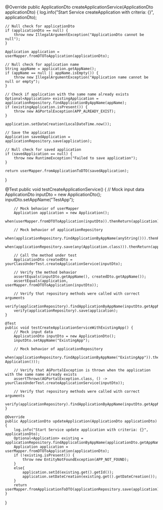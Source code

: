 @Override
public ApplicationDto createApplicationService(ApplicationDto applicationDto) {
    log.info("Start Service createApplication with criteria: {}", applicationDto);

    // Null check for applicationDto
    if (applicationDto == null) {
        throw new IllegalArgumentException("ApplicationDto cannot be null");
    }

    Application application = userMapper.fromDTOToApplication(applicationDto);

    // Null check for application name
    String appName = application.getAppName();
    if (appName == null || appName.isEmpty()) {
        throw new IllegalArgumentException("Application name cannot be null or empty");
    }

    // Check if application with the same name already exists
    Optional<Application> existingApplication = applicationRepository.findApplicationByAppName(appName);
    if (existingApplication.isPresent()) {
        throw new AGPortalException(APP_ALREADY_EXIST);
    }

    application.setDateCreation(LocalDateTime.now());

    // Save the application
    Application savedApplication = applicationRepository.save(application);

    // Null check for saved application
    if (savedApplication == null) {
        throw new RuntimeException("Failed to save application");
    }

    return userMapper.fromApplicationToDTO(savedApplication);
}

 @Test
    public void testCreateApplicationService() {
        // Mock input data
        ApplicationDto inputDto = new ApplicationDto();
        inputDto.setAppName("TestApp");

        // Mock behavior of userMapper
        Application application = new Application();
        when(userMapper.fromDTOToApplication(inputDto)).thenReturn(application);

        // Mock behavior of applicationRepository
        when(applicationRepository.findApplicationByAppName(anyString())).thenReturn(Optional.empty());
        when(applicationRepository.save(any(Application.class))).thenReturn(application);

        // Call the method under test
        ApplicationDto createdDto = yourClassUnderTest.createApplicationService(inputDto);

        // Verify the method behavior
        assertEquals(inputDto.getAppName(), createdDto.getAppName());
        assertEquals(application, userMapper.fromDTOToApplication(inputDto));

        // Verify that repository methods were called with correct arguments
        verify(applicationRepository).findApplicationByAppName(inputDto.getAppName());
        verify(applicationRepository).save(application);
    }

    @Test
    public void testCreateApplicationServiceWithExistingApp() {
        // Mock input data
        ApplicationDto inputDto = new ApplicationDto();
        inputDto.setAppName("ExistingApp");

        // Mock behavior of applicationRepository
        when(applicationRepository.findApplicationByAppName("ExistingApp")).thenReturn(Optional.of(new Application()));

        // Verify that AGPortalException is thrown when the application with the same name already exists
        assertThrows(AGPortalException.class, () -> yourClassUnderTest.createApplicationService(inputDto));

        // Verify that repository methods were called with correct arguments
        verify(applicationRepository).findApplicationByAppName(inputDto.getAppName());
    }

    @Override
    public ApplicationDto updateApplication(ApplicationDto applicationDto) {
        log.info("Start Service update application with criteria: {}", applicationDto);
        Optional<Application> existing = applicationRepository.findApplicationByAppName(applicationDto.getAppName());
        Application application = userMapper.fromDTOToApplication(applicationDto);
        if (!existing.isPresent()) {
            throw new EntityNotFoundException(APP_NOT_FOUND);
        }
        else{
            application.setId(existing.get().getId());
            application.setDateCreation(existing.get().getDateCreation());
        }
        return userMapper.fromApplicationToDTO(applicationRepository.save(application));
    }
}
